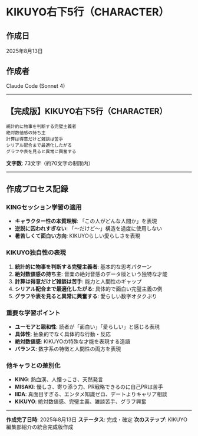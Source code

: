 # KIKUYO右下5行（CHARACTER）

## 作成日
2025年8月13日

## 作成者
Claude Code (Sonnet 4)

---

## 【完成版】KIKUYO右下5行（CHARACTER）

```
統計的に物事を判断する完璧主義者
絶対数値感の持ち主
計算は得意だけど雑談は苦手
シリアル配合まで最適化したがる
グラフや表を見ると異常に興奮する
```

**文字数**: 73文字（約70文字の制限内）

---

## 作成プロセス記録

### KINGセッション学習の適用
- **キャラクター性の本質理解**: 「この人がどんな人間か」を表現
- **逆説に囚われすぎない**: 「〜だけど〜」構造を過度に使用しない
- **暑苦しくて面白い方向**: KIKUYOらしい愛らしさを表現

### KIKUYO独自性の表現
1. **統計的に物事を判断する完璧主義者**: 基本的な思考パターン
2. **絶対数値感の持ち主**: 音楽の絶対音感のデータ版という独特な才能
3. **計算は得意だけど雑談は苦手**: 能力と人間性のギャップ
4. **シリアル配合まで最適化したがる**: 具体的で面白い完璧主義の例
5. **グラフや表を見ると異常に興奮する**: 愛らしい数字オタクぶり

### 重要な学習ポイント
- **ユーモアと親和性**: 読者が「面白い」「愛らしい」と感じる表現
- **具体性**: 抽象的でなく具体的な行動・反応
- **絶対数値感**: KIKUYOの特殊な才能を表現する造語
- **バランス**: 数字系の特徴と人間性の両方を表現

### 他キャラとの差別化
- **KING**: 熱血漢、人懐っこさ、天然発言
- **MISAKI**: 優しさ、寄り添う力、PR戦略できるのに自己PRは苦手
- **IIDA**: 真面目すぎる、エンタメ知識ゼロ、デートよりキャリア相談
- **KIKUYO**: 絶対数値感、完璧主義、雑談苦手、グラフ興奮

---

**作成完了日時**: 2025年8月13日
**ステータス**: 完成・確定
**次のステップ**: KIKUYO編集部紹介の統合完成版作成
